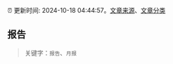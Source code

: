 :alarm_clock: 更新时间: 2024-10-18 04:44:57。[文章来源](/README.md)、[文章分类](/TAGS.md)

## 报告


> 关键字：`报告`、`月报`



